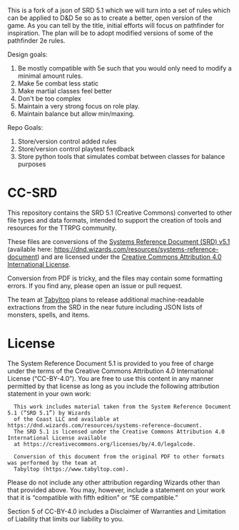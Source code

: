 
This is a fork of a json of SRD 5.1 which we will turn into a set of rules which can be applied to D&D 5e so as to create a better, open version of the game. As you can tell by the title, initial efforts will focus on pathfinder for inspiration. The plan will be to adopt modified versions of some of the pathfinder 2e rules. 
   

Design goals:
1. Be mostly compatible with 5e such that you would only need to modify a minimal amount rules.
2. Make 5e combat less static
3. Make martial classes feel better
4. Don't be too complex
5. Maintain a very strong focus on role play.
6. Maintain balance but allow min/maxing. 

Repo Goals:
1. Store/version control added rules
2. Store/version control playtest feedback
3. Store python tools that simulates combat between classes for balance purposes

# CC-SRD

This repository contains the SRD 5.1 (Creative Commons) converted to other file types and data formats, intended to support the creation of tools and resources for the TTRPG community.

These files are conversions of the [Systems Reference Document (SRD) v5.1](https://dnd.wizards.com/resources/systems-reference-document) (available here: https://dnd.wizards.com/resources/systems-reference-document) and are licensed under the [Creative Commons Attribution 4.0 International License](https://creativecommons.org/licenses/by/4.0/).

Conversion from PDF is tricky, and the files may contain some formatting errors. If you find any, please open an issue or pull request.

The team at [Tabyltop](https://tabyltop.com) plans to release additional machine-readable extractions from the SRD in the near future including JSON lists of monsters, spells, and items.

# License

The System Reference Document 5.1 is provided to you free of charge under the terms of the Creative
Commons Attribution 4.0 International License (“CC-BY-4.0”). You are free to use this content in any
manner permitted by that license as long as you include the following attribution statement in your
own work:

      This work includes material taken from the System Reference Document 5.1 (“SRD 5.1”) by Wizards
      of the Coast LLC and available at https://dnd.wizards.com/resources/systems-reference-document.
      The SRD 5.1 is licensed under the Creative Commons Attribution 4.0 International License available
      at https://creativecommons.org/licenses/by/4.0/legalcode.

      Conversion of this document from the original PDF to other formats was performed by the team at
      Tabyltop (https://www.tabyltop.com).

Please do not include any other attribution regarding Wizards other than that provided above. You may,
however, include a statement on your work that it is “compatible with fifth edition” or “5E compatible.”

Section 5 of CC-BY-4.0 includes a Disclaimer of Warranties and Limitation of Liability that limits our
liability to you.
